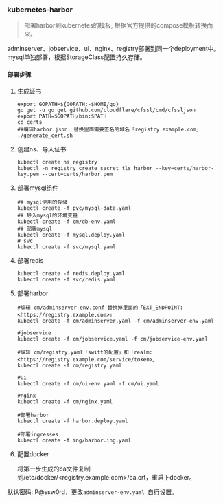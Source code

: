 ### kubernetes-harbor

>部署harbor到kubernetes的模板, 根据官方提供的compose模板转换而来。

adminserver、jobservice、ui、nginx、registry部署到同一个deployment中。
mysql单独部署，根据StorageClass配置持久存储。

#### 部署步骤

1. 生成证书

    ```
    export GOPATH=${GOPATH:-$HOME/go}
    go get -u go get github.com/cloudflare/cfssl/cmd/cfssljson
    export PATH=$GOPATH/bin:$PATH
    cd certs
    ##编辑harbor.json, 替换里面需要签名的域名「registry.example.com」
    ./generate_cert.sh
    ```

2. 创建ns、导入证书

    ```
    kubectl create ns registry
    kubectl -n registry create secret tls harbor --key=certs/harbor-key.pem --cert=certs/harbor.pem
    ```

3. 部署mysql组件

    ```
    ## mysql使用的存储
    kubectl create -f pvc/mysql-data.yaml
    ## 导入mysql的环境变量
    kubectl create -f cm/db-env.yaml
    ## 部署mysql
    kubectl create -f mysql.deploy.yaml
    # svc
    kubectl create -f svc/mysql.yaml
    ```

4. 部署redis

    ```
    kubectl create -f redis.deploy.yaml
    kubectl create -f svc/redis.yaml
    ```

5. 部署harbor

    ```
    #编辑 cm/adminserver-env.conf 替换掉里面的「EXT_ENDPOINT: <https://registry.example.com>」
    kubectl create -f cm/adminserver.yaml -f cm/adminserver-env.yaml

    #jobservice
    kubectl create -f cm/jobservice.yaml -f cm/jobservice-env.yaml

    #编辑 cm/registry.yaml「swift的配置」和「realm: <https://registry.example.com/service/token>」
    kubectl create -f cm/registry.yaml

    #ui
    kubectl create -f cm/ui-env.yaml -f cm/ui.yaml

    #nginx
    kubectl create -f cm/nginx.yaml

    #部署harbor
    kubectl create -f harbor.deploy.yaml
	
    #部署ingresses
    kubectl create -f ing/harbor.ing.yaml 
    ```
6. 配置docker

   将第一步生成的ca文件复制到/etc/docker/<registry.example.com>/ca.crt，重启下docker。

默认密码: P@ssw0rd，更改`adminserver-env.yaml `自行设置。
